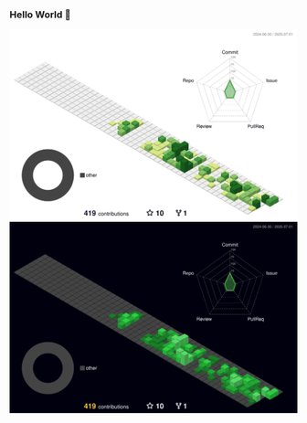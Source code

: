### Hello World 👋  

![Contribuições em modo claro](./profile-3d-contrib/profile-green.svg#gh-light-mode-only)
![Contribuições em modo escuro](./profile-3d-contrib/profile-night-green.svg#gh-dark-mode-only)
